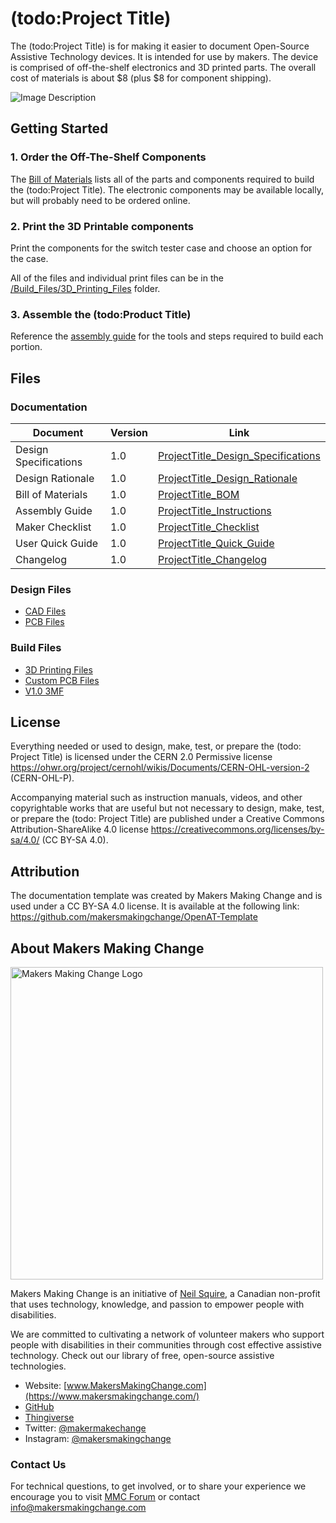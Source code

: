 <!--- 
Open Source Assistive Technology: GitHub Readme Template
 --->

<!---
INSTRUCTIONS
This is a markdown template for creating the README.md file in a GitHub repository. This file is rendered and displayed automatically when someone visits the repository.

This document includes helper text that will not be displayed when rendered. Any text between the less-than sign + exclamation mark + three hyphen-minus (<!---) and matching three hyphen-minus + greater-than sign will not be displayed. This helper text can be deleted once the corresponding section is completed.

 --->
 
 <!--- 
TITLE
Should match the name of the GitHub repository. Choose something descriptive rather than whimsical. 
 --->
 # (todo:Project Title)

<!--- 
SUMMARY
A brief summary of the project. What it does, who it is for, how much it costs.
 --->
The (todo:Project Title) is for making it easier to document Open-Source Assistive Technology devices. It is intended for use by makers. The device is  comprised of off-the-shelf electronics and 3D printed parts. The overall cost of materials is about $8 (plus $8 for component shipping).

<!--- 
PHOTO

 --->
![Image Description](Photos/Device_Photo.jpg)

<!--- 
## More info at
 - [Makers Making Change Forum Thread](TBD) 
 - [Makers Making Change Project Page](TBD)
 --->


## Getting Started
<!--- 
Include an overall idea of what major steps are required to build the device.
 --->

### 1. Order the Off-The-Shelf Components
The [Bill of Materials](/Documentation/ProductTitle_BOM_v0.1.xlsx) lists all of the parts and components required to build the (todo:Project Title). The electronic components may be available locally, but will probably need to be ordered online. 

### 2. Print the 3D Printable components
Print the components for the switch tester case and choose an option for the case.

All of the files and individual print files can be in the [/Build_Files/3D_Printing_Files](/Build_Files/3D_Printing_Files/) folder.

### 3. Assemble the (todo:Product Title)
Reference the [assembly guide](/Documentation/ProductTitle_Assembly_Guide_v1.0.pdf) for the tools and steps required to build each portion.

## Files
<!---
FILES
This section includes all the information and files required to build and modify the device, including documentation, design files, and build files. 
--->

### Documentation
<!---
DOCUMENTATION

--->
| Document | Version | Link |
|----------|---------|------|
| Design Specifications| 1.0 | [ProjectTitle_Design_Specifications](/Documentation//Working_Files/ProjectTitle_Design_Rationale_v0.1.pdf) |
| Design Rationale     | 1.0 | [ProjectTitle_Design_Rationale](/Documentation/ProjectTitle_Design_Rationale_v0.1.pdf) |
| Bill of Materials    | 1.0 | [ProjectTitle_BOM](/Documentation/ProjectTitle_BOM_v0.1.xlsx) |
| Assembly Guide       | 1.0 | [ProjectTitle_Instructions](/Documentation/ProjectTitle_Assembly_Guide_v0.1.pdf) |
| Maker Checklist      | 1.0 | [ProjectTitle_Checklist](/Documentation/ProjectTitle_Maker_Checklist_v0.1.pdf) |
| User Quick Guide          | 1.0 | [ProjectTitle_Quick_Guide](/Documentation/ProjectTitle_Quick_Guide_v0.1.pdf)           |
| Changelog            | 1.0 | [ProjectTitle_Changelog](/Documentation/ProjectTitle_Changelog_v0.1.pdf)               |

### Design Files
<!---
DESIGN FILES
If possible, include a copy of original design files to facilitate easy editing and customization.
--->
 - [CAD Files](/Design_Files/CAD)
 - [PCB Files](/Design_Files/PCB)

### Build Files
<!---
BUILD FILES
This section i
--->
 - [3D Printing Files](/Build_Files/3D_Printing)
 - [Custom PCB Files](/Build_Files/Custom_PCB)
 - [V1.0 3MF](/Build_Files/3D_Printing/ProductTitle_v1.0.3mf)

## License
<!---
LICENSE
Choose an appropriate license. We recommend an open-source hardware compatible license.
--->
Everything needed or used to design, make, test, or prepare the (todo: Project Title) is licensed under the CERN 2.0 Permissive license <https://ohwr.org/project/cernohl/wikis/Documents/CERN-OHL-version-2> (CERN-OHL-P).

Accompanying material such as instruction manuals, videos, and other copyrightable works that are useful but not necessary to design, make, test, or prepare the (todo: Project Title) are published under a Creative Commons Attribution-ShareAlike 4.0 license <https://creativecommons.org/licenses/by-sa/4.0/> (CC BY-SA 4.0).

## Attribution
<!---
ATTRIBUTION
Include any information related to the development of the design. This may include who identified the initial challenge, who contributed to the design
--->

The documentation template was created by Makers Making Change and is used under a CC BY-SA 4.0 license. It is available at the following link: https://github.com/makersmakingchange/OpenAT-Template




## About Makers Making Change
<img src="https://www.makersmakingchange.com/wp-content/uploads/logo/mmc_logo.svg" width="500" alt="Makers Making Change Logo">

Makers Making Change is an initiative of [Neil Squire](https://www.neilsquire.ca/), a Canadian non-profit that uses technology, knowledge, and passion to empower people with disabilities.

We are committed to cultivating a network of volunteer makers who support people with disabilities in their communities through cost effective assistive technology. Check out our library of free, open-source assistive technologies.

 - Website: [www.MakersMakingChange.com](https://www.makersmakingchange.com/)
 - [GitHub](https://github.com/makersmakingchange)
 - [Thingiverse](https://www.thingiverse.com/makersmakingchange/about)
 - Twitter: [@makermakechange](https://twitter.com/makermakechange)
 - Instagram: [@makersmakingchange](https://www.instagram.com/makersmakingchange)

### Contact Us
For technical questions, to get involved, or to share your experience we encourage you to visit [MMC Forum](https://forum.makersmakingchange.com) or contact info@makersmakingchange.com
